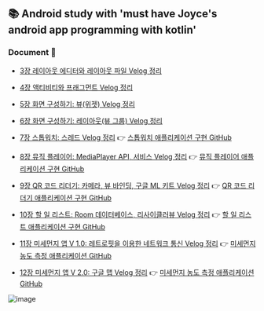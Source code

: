 ## 📚 Android study with 'must have Joyce's android app programming with kotlin'
### Document 📝 
- [3장 레이아웃 에디터와 레이아웃 파일 Velog 정리](https://velog.io/@yesue/Must-Have-Jayce%EC%9D%98-%EC%95%88%EB%93%9C%EB%A1%9C%EC%9D%B4%EB%93%9C-%EC%95%B1%ED%94%84%EB%A1%9C%EA%B7%B8%EB%9E%98%EB%B0%8D-%EB%A0%88%EC%9D%B4%EC%95%84%EC%9B%83-%EC%97%90%EB%94%94%ED%84%B0%EC%99%80-%EB%A0%88%EC%9D%B4%EC%95%84%EC%9B%83-%ED%8C%8C%EC%9D%BC)

- [4장 액티비티와 프래그먼트 Velog 정리](https://velog.io/@yesue/Must-Have-Joyce%EC%9D%98-%EC%95%88%EB%93%9C%EB%A1%9C%EC%9D%B4%EB%93%9C-%EC%95%B1%ED%94%84%EB%A1%9C%EA%B7%B8%EB%9E%98%EB%B0%8D-%ED%99%94%EB%A9%B4-%EC%A0%9C%EC%96%B4%ED%95%98%EA%B8%B0%EC%95%A1%ED%8B%B0%EB%B9%84%ED%8B%B0%EC%99%80-%ED%94%84%EB%9E%98%EA%B7%B8%EB%A8%BC%ED%8A%B8)
- [5장 화면 구성하기: 뷰(위젯) Velog 정리](https://velog.io/@yesue/Must-Have-Joyce%EC%9D%98-%EC%95%88%EB%93%9C%EB%A1%9C%EC%9D%B4%EB%93%9C-%EC%95%B1%ED%94%84%EB%A1%9C%EA%B7%B8%EB%9E%98%EB%B0%8D-5%EC%9E%A5-%ED%99%94%EB%A9%B4-%EA%B5%AC%EC%84%B1%ED%95%98%EA%B8%B0-%EB%B7%B0%EC%9C%84%EC%A0%AF)
- [6장 화면 구성하기: 레이아웃(뷰 그룹) Velog 정리](https://velog.io/@yesue/Must-Have-Joyce%EC%9D%98-%EC%95%88%EB%93%9C%EB%A1%9C%EC%9D%B4%EB%93%9C-%EC%95%B1%ED%94%84%EB%A1%9C%EA%B7%B8%EB%9E%98%EB%B0%8D-5%EC%9E%A5-%ED%99%94%EB%A9%B4-%EA%B5%AC%EC%84%B1%ED%95%98%EA%B8%B0-%EB%A0%88%EC%9D%B4%EC%95%84%EC%9B%83%EB%B7%B0-%EA%B7%B8%EB%A3%B9)
- [7장 스톱워치: 스레드 Velog 정리](https://velog.io/@yesue/Must-Have-Joyce%EC%9D%98-%EC%95%88%EB%93%9C%EB%A1%9C%EC%9D%B4%EB%93%9C-%EC%95%B1%ED%94%84%EB%A1%9C%EA%B7%B8%EB%9E%98%EB%B0%8D-7%EC%9E%A5-%EC%8A%A4%ED%86%B1%EC%9B%8C%EC%B9%98) 👉 [스톱워치 애플리케이션 구현 GitHub](https://github.com/yesue2/StopWatch_App)
- [8장 뮤직 플레이어: MediaPlayer API, 서비스 Velog 정리](https://velog.io/@woga1999/Android-Foreground-Service-%ED%8F%AC%EA%B7%B8%EB%9D%BC%EC%9A%B4%EB%93%9C-%EC%84%9C%EB%B9%84%EC%8A%A4) 👉 [뮤직 플레이어 애플리케이션 구현 GitHub](https://github.com/yesue2/MediaPlayer_App)

- [9장 QR 코드 리더기: 카메라, 뷰 바인딩, 구글 ML 키트 Velog 정리](https://velog.io/@yesue/Must-Have-Joyce%EC%9D%98-%EC%95%88%EB%93%9C%EB%A1%9C%EC%9D%B4%EB%93%9C-%EC%95%B1%ED%94%84%EB%A1%9C%EA%B7%B8%EB%9E%98%EB%B0%8D-9%EC%9E%A5-QR-%EC%BD%94%EB%93%9C-%EB%A6%AC%EB%8D%94%EA%B8%B0-%EC%B9%B4%EB%A9%94%EB%9D%BC-%EB%B7%B0-%EB%B0%94%EC%9D%B8%EB%94%A9-%EA%B5%AC%EA%B8%80-ML-%ED%82%A4%ED%8A%B8) 👉 [QR 코드 리더기 애플리케이션 구현 GitHub](https://github.com/yesue2/QRCodeReader_App)

- [10장 할 일 리스트: Room 데이터베이스, 리사이클러뷰 Velog 정리](https://velog.io/@yesue/Must-Have-Joyce%EC%9D%98-%EC%95%88%EB%93%9C%EB%A1%9C%EC%9D%B4%EB%93%9C-%EC%95%B1%ED%94%84%EB%A1%9C%EA%B7%B8%EB%9E%98%EB%B0%8D-10%EC%9E%A5-%ED%95%A0-%EC%9D%BC-%EB%A6%AC%EC%8A%A4%ED%8A%B8-Room-%EB%8D%B0%EC%9D%B4%ED%84%B0%EB%B2%A0%EC%9D%B4%EC%8A%A4-%EB%A6%AC%EC%82%AC%EC%9D%B4%ED%81%B4%EB%9F%AC%EB%B7%B0) 👉 [할 일 리스트 애플리케이션 구현 GitHub](https://github.com/yesue2/ToDoList_App)

- [11장 미세먼지 앱 V 1.0: 레트로핏을 이용한 네트워크 통신 Velog 정리](https://velog.io/@yesue/Must-Have-Joyce%EC%9D%98-%EC%95%88%EB%93%9C%EB%A1%9C%EC%9D%B4%EB%93%9C-%EC%95%B1%ED%94%84%EB%A1%9C%EA%B7%B8%EB%9E%98%EB%B0%8D-11%EC%9E%A5-%EB%AF%B8%EC%84%B8%EB%A8%BC%EC%A7%80-%EC%95%B1-V-1.0-%EB%A0%88%ED%8A%B8%EB%A1%9C%ED%95%8F%EC%9D%84-%EC%9D%B4%EC%9A%A9%ED%95%9C-%EB%84%A4%ED%8A%B8%EC%9B%8C%ED%81%AC-%ED%86%B5%EC%8B%A0) 👉 [미세먼지 농도 측정 애플리케이션 GitHub](https://github.com/yesue2/AirQuality_App/tree/main)

- [12장 미세먼지 앱 V 2.0: 구글 맵 Velog 정리](https://velog.io/@yesue/Must-Have-Joyce%EC%9D%98-%EC%95%88%EB%93%9C%EB%A1%9C%EC%9D%B4%EB%93%9C-%EC%95%B1%ED%94%84%EB%A1%9C%EA%B7%B8%EB%9E%98%EB%B0%8D-11%EC%9E%A5-%EB%AF%B8%EC%84%B8%EB%A8%BC%EC%A7%80-%EC%95%B1-V-2.0-%EA%B5%AC%EA%B8%80-%EB%A7%B5) 👉 [미세먼지 농도 측정 애플리케이션 GitHub](https://github.com/yesue2/AirQuality_App/tree/main)
  
![image](https://github.com/yesue2/AndroidStudio_study/assets/108323785/79bb865e-0520-471a-8139-4f2a5d463fff)
